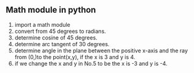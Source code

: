 ## Math module in python

1. import a math module
2. convert from 45 degrees to radians.
3. determine cosine of 45 degrees.
4. determine arc tangent of 30 degrees. 
5. determine angle in the plane between the positive x-axis and the ray from (0,)to the point(x,y), if the x is 3 and y is 4.
6. if we change the x and y in No.5 to be the x is -3 and y is -4.